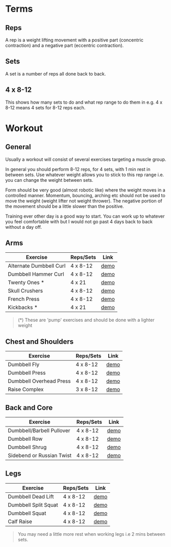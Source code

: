 # Terms
## Reps
A rep is a weight lifting movement with a positive part (concentric contraction) and a negative part (eccentric contraction).

## Sets
A set is a number of reps all done back to back.

## 4 x 8-12
This shows how many sets to do and what rep range to do them in e.g. 4 x 8-12 means 4 sets for 8-12 reps each.

# Workout
## General
Usually a workout will consist of several exercises targeting a muscle group.

In general you should perform 8-12 reps, for 4 sets, with 1 min rest in between sets. Use whatever weight allows you to stick to this rep range i.e. you can change the weight between sets.

Form should be very good (almost robotic like) where the weight moves in a controlled manner. Momentum, bouncing, arching etc should not be used to move the weight (weight lifter not weight thrower). The negative portion of the movement should be a little slower than the positive.

Training ever other day is a good way to start. You can work up to whatever you feel comfortable with but I would not go past 4 days back to back without a day off.

## Arms

| Exercise                  | Reps/Sets |Link|
|---------------------------|-----------|----|
| Alternate Dumbbell Curl   | 4 x 8-12  |[demo](http://www.bodybuilding.com/exercises/detail/view/name/dumbbell-alternate-bicep-curl)|
| Dumbbell Hammer Curl      | 4 x 8-12  |[demo](http://www.bodybuilding.com/exercises/detail/view/name/hammer-curls)|
| Twenty Ones *             | 4 x 21    |[demo](http://www.chunkfitness.com/exercises/arm-exercises/bicep-exercises/3-part-curls-21s-barbell)|
| Skull Crushers            | 4 x 8-12  |[demo](http://www.bodybuilding.com/exercises/detail/view/name/ez-bar-skullcrusher)|
| French Press              | 4 x 8-12  |[demo](http://www.bodybuilding.com/exercises/detail/view/name/standing-dumbbell-triceps-extension)|
| Kickbacks *               | 4 x 21    |[demo](http://www.bodybuilding.com/exercises/detail/view/name/tricep-dumbbell-kickback)|
> (*) These are 'pump' exercises and should be done with a lighter weight

## Chest and Shoulders

| Exercise                  | Reps/Sets |Link|
|---------------------------|-----------|----|
| Dumbbell Fly              | 4 x 8-12  |[demo](http://www.bodybuilding.com/exercises/detail/view/name/dumbbell-flyes)|
| Dumbbell Press            | 4 x 8-12  |[demo](http://www.bodybuilding.com/exercises/detail/view/name/dumbbell-bench-press)|
| Dumbbell Overhead Press   | 4 x 8-12  |[demo](http://www.bodybuilding.com/exercises/detail/view/name/dumbbell-shoulder-press)|
| Raise Complex             | 3 x 8-12  |[demo](http://www.varietytrainer.com/dumbbell-shoulder-raise/)|

## Back and Core

| Exercise                  | Reps/Sets |Link|
|---------------------------|-----------|----|
| Dumbbell/Barbell Pullover | 4 x 8-12  |[demo](http://www.bodybuilding.com/exercises/detail/view/name/bent-arm-barbell-pullover)|
| Dumbbell Row              | 4 x 8-12  |[demo](http://www.bodybuilding.com/exercises/detail/view/name/one-arm-dumbbell-row)|
| Dumbbell Shrug            | 4 x 8-12  |[demo](http://www.bodybuilding.com/exercises/detail/view/name/dumbbell-shrug)|
| Sidebend or Russian Twist | 4 x 8-12  |[demo](http://www.bodybuilding.com/exercises/detail/view/name/dumbbell-side-bend)|

## Legs

| Exercise                  | Reps/Sets |Link|
|---------------------------|-----------|----|
| Dumbbell Dead Lift        | 4 x 8-12  |[demo](http://www.bodybuilding.com/exercises/detail/view/name/stiff-legged-dumbbell-deadlift)|
| Dumbbell Split Squat      | 4 x 8-12  |[demo](http://www.bodybuilding.com/exercises/detail/view/name/split-squat-with-dumbbells)|
| Dumbbell Squat            | 4 x 8-12  |[demo](http://www.bodybuilding.com/exercises/detail/view/name/dumbbell-squat)|
| Calf Raise                | 4 x 8-12  |[demo](http://www.bodybuilding.com/exercises/detail/view/name/standing-dumbbell-calf-raise)|
> You may need a little more rest when working legs i.e 2 mins between sets.
